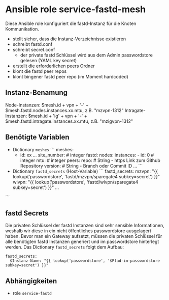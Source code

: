 # Ansible role service-fastd-mesh

Diese Ansible role konfiguriert die fastd-Instanz für die Knoten Kommunikation.

- stellt sicher, dass die Instanz-Verzeichnisse existieren
- schreibt fastd.conf
- schreibt secret.conf
  - der private fastd Schlüssel wird aus dem Admin passwordstore gelesen (YAML key secret)
- erstellt die erforderlichen peers Ordner
- klont die fastd peer repos
- klont bingener fastd peer repo (im Moment hardcoded)

## Instanz-Benamung
Node-Instanzen: $mesh.id + vpn + '-' + $mesh.fastd.nodes.instances.xx.mtu, z.B. "mzvpn-1312"
Intragate-Instanzen: $mesh.id + 'ig' + vpn + '-' + $mesh.fastd.intragate.instances.xx.mtu, z.B. "mzigvpn-1312"

## Benötigte Variablen

- Dictionary `meshes`
´´´
meshes:
  - id: xx
...
    site_number: # integer
    fastd:
      nodes:
        instances:
          - id: 0 # integer
            mtu: # integer
            peers:
              repo: # String - https Link zum Github Repository
              version: # String - Branch oder Commit ID
          ...
´´´
- Dictionary `fastd_secrets` (Host-Variable)
´´´
fastd_secrets:
  mzvpn: "{{ lookup('passwordstore', 'fastd/mzvpn/sparegate4 subkey=secret') }}"
  wivpn: "{{ lookup('passwordstore', 'fastd/wivpn/sparegate4 subkey=secret') }}"
  ...

´´´

## fastd Secrets

Die privaten Schlüssel der fastd Instanzen sind sehr sensible Informationen, weshalb wir diese in ein nicht öffentliches passwordstore ausgelagert haben.
Bevor man ein Gateway aufsetzt, müssen die privaten Schlüssel für alle benötigten fastd Instanzen generiert und im passwordstore hinterlegt werden.
Das Dictionary `fastd_secrets` folgt dem Aufbau:
```
fastd_secrets:
  $Instanz-Name: "{{ lookup('passwordstore', '$Pfad-im-passwordstore subkey=secret') }}"
```

## Abhängigkeiten

- role `service-fastd`
